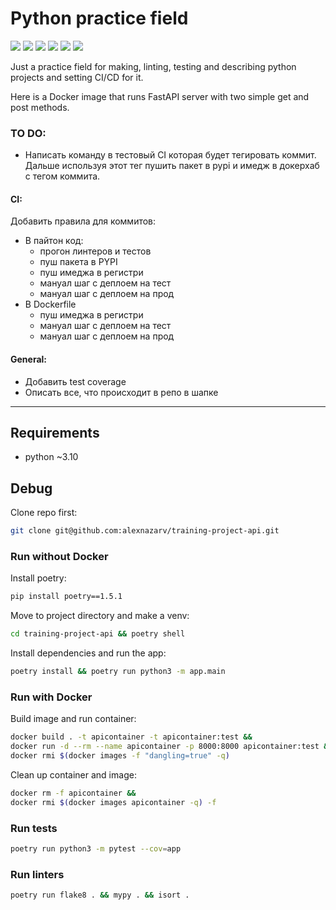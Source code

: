 # Python practice field

<p align="left">
<a>
  <img src=https://img.shields.io/badge/python-~3.10-green>
</a>
<a>
  <img src=https://img.shields.io/badge/poetry-1.5.1-green>
</a>
<a>
  <img src=https://img.shields.io/badge/style-wemake-000000.svg>
</a>
<a>
  <img src=https://github.com/alexnazarv/training-project-api/actions/workflows/tests.yml/badge.svg>
</a>
<a>
  <img src=https://github.com/alexnazarv/training-project-api/actions/workflows/release.yml/badge.svg>
</a>
<a>
  <img src=https://img.shields.io/badge/pre--commit-enabled-brightgreen?logo=pre-commit>
</a>
</p>

Just a practice field for making, linting, testing and describing python projects and setting CI/CD for it.

Here is a Docker image that runs FastAPI server with two simple get and post methods.

### TO DO:
* Написать команду в тестовый CI которая будет тегировать коммит. Дальше используя этот тег пушить пакет в pypi и имедж в докерхаб с тегом коммита.
#### CI:
Добавить правила для коммитов:
* В пайтон код:
  * прогон линтеров и тестов
  * пуш пакета в PYPI
  * пуш имеджа в регистри
  * мануал шаг с деплоем на тест
  * мануал шаг с деплоем на прод
* В Dockerfile
  * пуш имеджа в регистри
  * мануал шаг с деплоем на тест
  * мануал шаг с деплоем на прод

#### General:
* Добавить test coverage
* Описать все, что происходит в репо в шапке
***

## Requirements
* python ~3.10

## Debug
Clone repo first:
```bash
git clone git@github.com:alexnazarv/training-project-api.git
```

### Run without Docker
Install poetry:
```bash
pip install poetry==1.5.1
```

Move to project directory and make a venv:
```bash
cd training-project-api && poetry shell
```

Install dependencies and run the app:
```bash
poetry install && poetry run python3 -m app.main
```

### Run with Docker
Build image and run container:
```bash
docker build . -t apicontainer -t apicontainer:test &&
docker run -d --rm --name apicontainer -p 8000:8000 apicontainer:test &&
docker rmi $(docker images -f "dangling=true" -q)
```

Clean up container and image:
```bash
docker rm -f apicontainer &&
docker rmi $(docker images apicontainer -q) -f
```

### Run tests
```bash
poetry run python3 -m pytest --cov=app
```

### Run linters
```bash
poetry run flake8 . && mypy . && isort .
```
